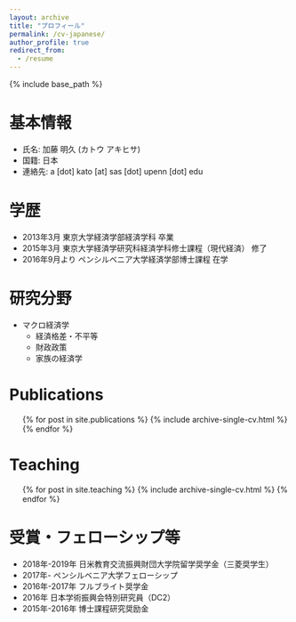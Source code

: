```yaml
---
layout: archive
title: "プロフィール"
permalink: /cv-japanese/
author_profile: true
redirect_from:
  - /resume
---
```


{% include base_path %}

基本情報
======
* 氏名: 加藤 明久 (カトウ アキヒサ)
* 国籍: 日本
* 連絡先: a [dot] kato [at] sas [dot] upenn [dot] edu

学歴
======
* 2013年3月 東京大学経済学部経済学科 卒業
* 2015年3月 東京大学経済学研究科経済学科修士課程（現代経済） 修了
* 2016年9月より ペンシルベニア大学経済学部博士課程 在学
  
研究分野
======
* マクロ経済学
  * 経済格差・不平等
  * 財政政策
  * 家族の経済学

Publications
======
  <ul>{% for post in site.publications %}
    {% include archive-single-cv.html %}
  {% endfor %}</ul>
    
Teaching
======
  <ul>{% for post in site.teaching %}
    {% include archive-single-cv.html %}
  {% endfor %}</ul>
  

受賞・フェローシップ等
======
* 2018年-2019年 日米教育交流振興財団大学院留学奨学金（三菱奨学生）
* 2017年- ペンシルベニア大学フェローシップ
* 2016年-2017年 フルブライト奨学金
* 2016年 日本学術振興会特別研究員（DC2）
* 2015年-2016年 博士課程研究奨励金





